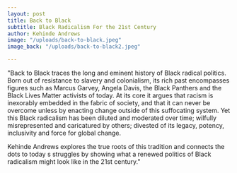 ```yaml
---
layout: post
title: Back to Black
subtitle: Black Radicalism For the 21st Century
author: Kehinde Andrews
image: "/uploads/back-to-black.jpeg"
image_back: "/uploads/back-to-black2.jpeg"

---
```

"Back to Black traces the long and eminent history of Black radical politics. Born out of resistance to slavery and colonialism, its rich past encompasses figures such as Marcus Garvey, Angela Davis, the Black Panthers and the Black Lives Matter activists of today. At its core it argues that racism is inexorably embedded in the fabric of society, and that it can never be overcome unless by enacting change outside of this suffocating system. Yet this Black radicalism has been diluted and moderated over time; wilfully misrepresented and caricatured by others; divested of its legacy, potency, inclusivity and force for global change.  
  
Kehinde Andrews explores the true roots of this tradition and connects the dots to today s struggles by showing what a renewed politics of Black radicalism might look like in the 21st century."